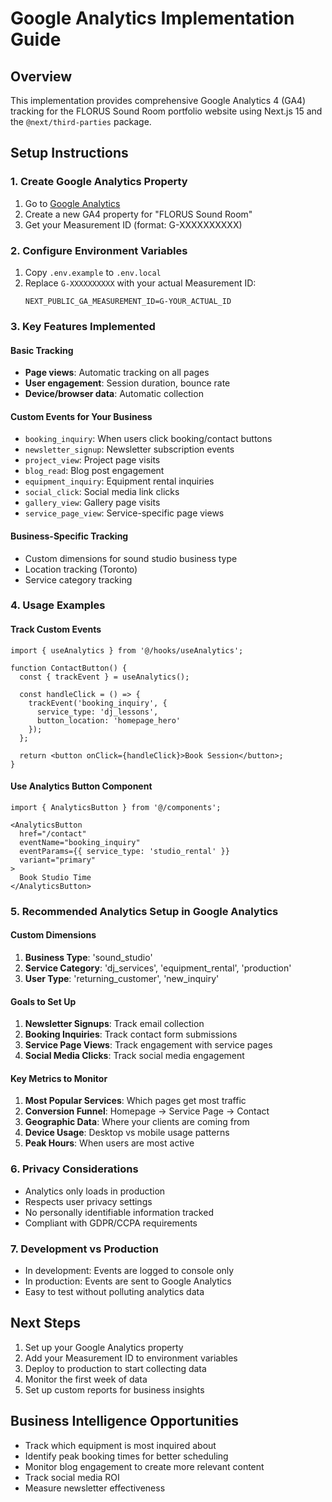 # Google Analytics Implementation Guide

## Overview
This implementation provides comprehensive Google Analytics 4 (GA4) tracking for the FLORUS Sound Room portfolio website using Next.js 15 and the `@next/third-parties` package.

## Setup Instructions

### 1. Create Google Analytics Property
1. Go to [Google Analytics](https://analytics.google.com/)
2. Create a new GA4 property for "FLORUS Sound Room"
3. Get your Measurement ID (format: G-XXXXXXXXXX)

### 2. Configure Environment Variables
1. Copy `.env.example` to `.env.local`
2. Replace `G-XXXXXXXXXX` with your actual Measurement ID:
   ```
   NEXT_PUBLIC_GA_MEASUREMENT_ID=G-YOUR_ACTUAL_ID
   ```

### 3. Key Features Implemented

#### Basic Tracking
- **Page views**: Automatic tracking on all pages
- **User engagement**: Session duration, bounce rate
- **Device/browser data**: Automatic collection

#### Custom Events for Your Business
- `booking_inquiry`: When users click booking/contact buttons
- `newsletter_signup`: Newsletter subscription events
- `project_view`: Project page visits
- `blog_read`: Blog post engagement
- `equipment_inquiry`: Equipment rental inquiries
- `social_click`: Social media link clicks
- `gallery_view`: Gallery page visits
- `service_page_view`: Service-specific page views

#### Business-Specific Tracking
- Custom dimensions for sound studio business type
- Location tracking (Toronto)
- Service category tracking

### 4. Usage Examples

#### Track Custom Events
```tsx
import { useAnalytics } from '@/hooks/useAnalytics';

function ContactButton() {
  const { trackEvent } = useAnalytics();
  
  const handleClick = () => {
    trackEvent('booking_inquiry', {
      service_type: 'dj_lessons',
      button_location: 'homepage_hero'
    });
  };
  
  return <button onClick={handleClick}>Book Session</button>;
}
```

#### Use Analytics Button Component
```tsx
import { AnalyticsButton } from '@/components';

<AnalyticsButton
  href="/contact"
  eventName="booking_inquiry"
  eventParams={{ service_type: 'studio_rental' }}
  variant="primary"
>
  Book Studio Time
</AnalyticsButton>
```

### 5. Recommended Analytics Setup in Google Analytics

#### Custom Dimensions
1. **Business Type**: 'sound_studio'
2. **Service Category**: 'dj_services', 'equipment_rental', 'production'
3. **User Type**: 'returning_customer', 'new_inquiry'

#### Goals to Set Up
1. **Newsletter Signups**: Track email collection
2. **Booking Inquiries**: Track contact form submissions
3. **Service Page Views**: Track engagement with service pages
4. **Social Media Clicks**: Track social media engagement

#### Key Metrics to Monitor
1. **Most Popular Services**: Which pages get most traffic
2. **Conversion Funnel**: Homepage → Service Page → Contact
3. **Geographic Data**: Where your clients are coming from
4. **Device Usage**: Desktop vs mobile usage patterns
5. **Peak Hours**: When users are most active

### 6. Privacy Considerations
- Analytics only loads in production
- Respects user privacy settings
- No personally identifiable information tracked
- Compliant with GDPR/CCPA requirements

### 7. Development vs Production
- In development: Events are logged to console only
- In production: Events are sent to Google Analytics
- Easy to test without polluting analytics data

## Next Steps
1. Set up your Google Analytics property
2. Add your Measurement ID to environment variables
3. Deploy to production to start collecting data
4. Monitor the first week of data
5. Set up custom reports for business insights

## Business Intelligence Opportunities
- Track which equipment is most inquired about
- Identify peak booking times for better scheduling
- Monitor blog engagement to create more relevant content
- Track social media ROI
- Measure newsletter effectiveness
